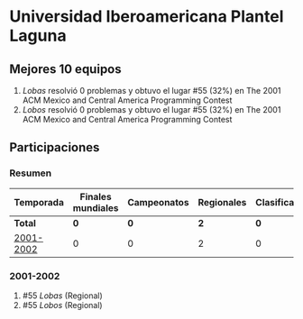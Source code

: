 # Universidad Iberoamericana Plantel Laguna

## Mejores 10 equipos

1. _Lobas_ resolvió 0 problemas y obtuvo el lugar #55 (32%) en The 2001 ACM Mexico and Central America Programming Contest
1. _Lobos_ resolvió 0 problemas y obtuvo el lugar #55 (32%) en The 2001 ACM Mexico and Central America Programming Contest

## Participaciones

### Resumen

| Temporada | Finales mundiales | Campeonatos | Regionales | Clasificatorios | Equipos |
| --- | --- | --- | --- | --- | --- |
| **Total** | **0** | **0** | **2** | **0** | **2** |
| [2001-2002](#2001-2002) | 0 | 0 | 2 | 0 | 2 |

### 2001-2002

1. #55 _Lobas_ (Regional)
1. #55 _Lobos_ (Regional)



